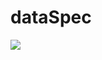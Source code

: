 # dataSpec

[![](https://mermaid.ink/img/pako:eNptUbFuwyAU\_BXrZWklW8rgLlTq1G6ZmtVS9GqebRrACB5KrCj\_XtwYLw7TcXfvng5u0I6SQEDv0Q3F4buxRTonh-0Ze6qqD4mM7xvWKUdaWQpbia6OvDJkOTy0OSHxIf78Ust5Il9nhaNU9EQwhCH6Z4r0sV\_px\_gclBbTlkaLegpqFf5dcwn0aDK7Nlo6Hx21Lxm8rpmTpiKzRae0Fruuo7f9vgzsxzOJXV3XC64uSvIganeFEgx5g0qmp77NWQ3wQIYaEAlK6jBqbqCx92SNLm2gL6l49CA61IFKwMjjcbItCPaRsulTYfo5s7juf42Am9Q)](https://mermaid.live/edit#pako:eNptUbFuwyAU\_BXrZWklW8rgLlTq1G6ZmtVS9GqebRrACB5KrCj\_XtwYLw7TcXfvng5u0I6SQEDv0Q3F4buxRTonh-0Ze6qqD4mM7xvWKUdaWQpbia6OvDJkOTy0OSHxIf78Ust5Il9nhaNU9EQwhCH6Z4r0sV\_px\_gclBbTlkaLegpqFf5dcwn0aDK7Nlo6Hx21Lxm8rpmTpiKzRae0Fruuo7f9vgzsxzOJXV3XC64uSvIganeFEgx5g0qmp77NWQ3wQIYaEAlK6jBqbqCx92SNLm2gL6l49CA61IFKwMjjcbItCPaRsulTYfo5s7juf42Am9Q)
